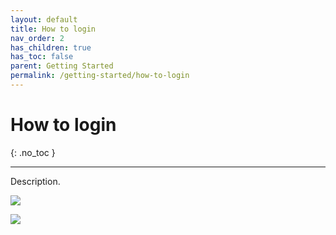 ```yaml
---
layout: default
title: How to login
nav_order: 2
has_children: true
has_toc: false
parent: Getting Started
permalink: /getting-started/how-to-login
---
```


# How to login
{: .no_toc }

---

Description.

![](/orderlord-help-kds/assets/images/kds/login_1.png)

![](/orderlord-help-kds/assets/images/kds/login_2.png)